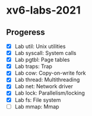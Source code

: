 # xv6-labs-2021

## Progeress

-   [x]  Lab util: Unix utilities
-   [x]  Lab syscall: System calls
-   [x]  Lab pgtbl: Page tables
-   [x]  Lab traps: Trap
-   [x]  Lab cow: Copy-on-write fork
-   [x]  Lab thread: Multithreading
-   [x]  Lab net: Network driver
-   [x]  Lab lock: Parallelism/locking
-   [x]  Lab fs: File system
-   [ ]  Lab mmap: Mmap
